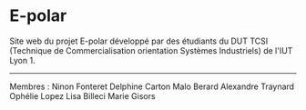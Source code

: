 # E-polar
Site web du projet E-polar développé par des étudiants du DUT TCSI (Technique de Commercialisation orientation Systèmes Industriels) de l'IUT Lyon 1.
_______
Membres :
Ninon Fonteret
Delphine Carton
Malo Berard
Alexandre Traynard
Ophélie Lopez
Lisa Billeci
Marie Gisors
